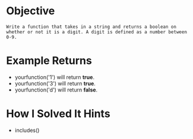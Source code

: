 # Objective
    Write a function that takes in a string and returns a boolean on whether or not it is a digit. A digit is defined as a number between 0-9.

# Example Returns
* yourfunction('1') will return **true**.
* yourfunction('3') will return **true**.
* yourfunction('d') will return **false**.

# How I Solved It Hints
* includes()